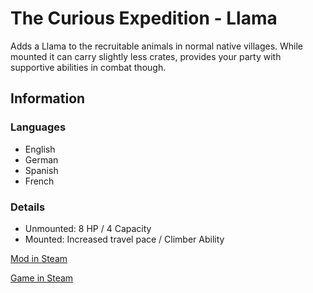# The Curious Expedition - Llama

Adds a Llama to the recruitable animals in normal native villages. While mounted it can carry slightly less crates, provides your party with supportive abilities in combat though.

## Information
### Languages
- English
- German
- Spanish 
- French

### Details
- Unmounted: 8 HP / 4 Capacity 
- Mounted: Increased travel pace / Climber Ability

[Mod in Steam](https://steamcommunity.com/sharedfiles/filedetails/?id=1238556618)

[Game in Steam](https://store.steampowered.com/app/358130/The_Curious_Expedition/)
